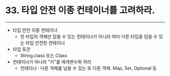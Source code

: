 # 33. 타입 안전 이종 컨테이너를 고려하라.

---

- 타입 안전 이종 컨테이너
  -  한 타입의 객체만 담을 수 있는 컨테이너가 아니라 여러 다른 타입을 담을 수 있는 타입 안전한 컨테이너
- 타입 토큰
  - String.class 또는 Class<String>
- 컨테이너가 아니라 "키"를 매개변수화 하라
  - 컨테이너 : 다른 객체를 넘을 수 있는 또 다른 객체. Map, Set, Optional 등